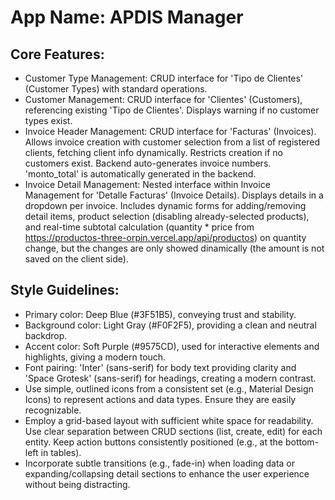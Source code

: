 # **App Name**: APDIS Manager

## Core Features:

- Customer Type Management: CRUD interface for 'Tipo de Clientes' (Customer Types) with standard operations.
- Customer Management: CRUD interface for 'Clientes' (Customers), referencing existing 'Tipo de Clientes'. Displays warning if no customer types exist.
- Invoice Header Management: CRUD interface for 'Facturas' (Invoices).  Allows invoice creation with customer selection from a list of registered clients, fetching client info dynamically. Restricts creation if no customers exist. Backend auto-generates invoice numbers. 'monto_total' is automatically generated in the backend.
- Invoice Detail Management: Nested interface within Invoice Management for 'Detalle Facturas' (Invoice Details). Displays details in a dropdown per invoice.  Includes dynamic forms for adding/removing detail items, product selection (disabling already-selected products), and real-time subtotal calculation (quantity * price from https://productos-three-orpin.vercel.app/api/productos) on quantity change, but the changes are only showed dinamically (the amount is not saved on the client side).

## Style Guidelines:

- Primary color: Deep Blue (#3F51B5), conveying trust and stability.
- Background color: Light Gray (#F0F2F5), providing a clean and neutral backdrop.
- Accent color: Soft Purple (#9575CD), used for interactive elements and highlights, giving a modern touch.
- Font pairing: 'Inter' (sans-serif) for body text providing clarity and 'Space Grotesk' (sans-serif) for headings, creating a modern contrast.
- Use simple, outlined icons from a consistent set (e.g., Material Design Icons) to represent actions and data types. Ensure they are easily recognizable.
- Employ a grid-based layout with sufficient white space for readability. Use clear separation between CRUD sections (list, create, edit) for each entity. Keep action buttons consistently positioned (e.g., at the bottom-left in tables).
- Incorporate subtle transitions (e.g., fade-in) when loading data or expanding/collapsing detail sections to enhance the user experience without being distracting.